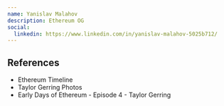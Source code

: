 ```yaml
---
name: Yanislav Malahov
description: Ethereum OG
social:
  linkedin: https://www.linkedin.com/in/yanislav-malahov-5025b712/
---
```


## References



- Ethereum Timeline
- Taylor Gerring Photos
- Early Days of Ethereum - Episode 4 - Taylor Gerring